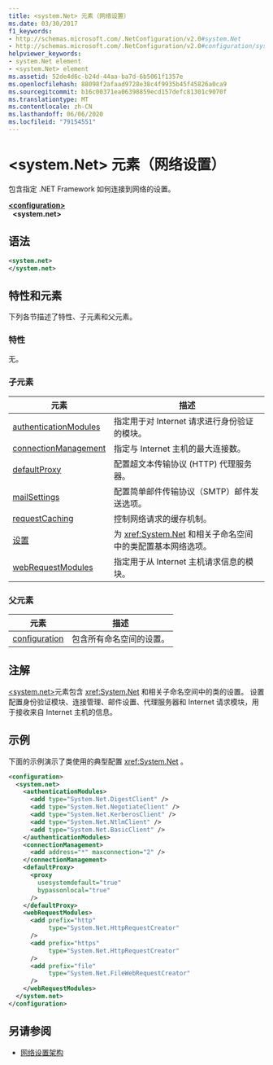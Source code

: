 ```yaml
---
title: <system.Net> 元素（网络设置）
ms.date: 03/30/2017
f1_keywords:
- http://schemas.microsoft.com/.NetConfiguration/v2.0#system.Net
- http://schemas.microsoft.com/.NetConfiguration/v2.0#configuration/system.Net
helpviewer_keywords:
- system.Net element
- <system.Net> element
ms.assetid: 52de4d6c-b24d-44aa-ba7d-6b5061f1357e
ms.openlocfilehash: 88098f2afaad9728e38c4f9935b45f45826a0ca9
ms.sourcegitcommit: b16c00371ea06398859ecd157defc81301c9070f
ms.translationtype: MT
ms.contentlocale: zh-CN
ms.lasthandoff: 06/06/2020
ms.locfileid: "79154551"
---
```

# <a name="systemnet-element-network-settings"></a>\<system.Net> 元素（网络设置）
包含指定 .NET Framework 如何连接到网络的设置。  
  
[**\<configuration>**](../configuration-element.md)  
&nbsp;&nbsp;**\<system.net>**  
  
## <a name="syntax"></a>语法  
  
```xml  
<system.net>
</system.net>  
```  
  
## <a name="attributes-and-elements"></a>特性和元素  
 下列各节描述了特性、子元素和父元素。  
  
### <a name="attributes"></a>特性  
 无。  
  
### <a name="child-elements"></a>子元素  
  
|**元素**|**描述**|  
|-----------------|---------------------|  
|[authenticationModules](authenticationmodules-element-network-settings.md)|指定用于对 Internet 请求进行身份验证的模块。|  
|[connectionManagement](connectionmanagement-element-network-settings.md)|指定与 Internet 主机的最大连接数。|  
|[defaultProxy](defaultproxy-element-network-settings.md)|配置超文本传输协议 (HTTP) 代理服务器。|  
|[mailSettings](mailsettings-element-network-settings.md)|配置简单邮件传输协议（SMTP）邮件发送选项。|  
|[requestCaching](requestcaching-element-network-settings.md)|控制网络请求的缓存机制。|  
|[设置](settings-element-network-settings.md)|为 <xref:System.Net> 和相关子命名空间中的类配置基本网络选项。|  
|[webRequestModules](webrequestmodules-element-network-settings.md)|指定用于从 Internet 主机请求信息的模块。|  
  
### <a name="parent-elements"></a>父元素  
  
|**元素**|**描述**|  
|-----------------|---------------------|  
|[configuration](../configuration-element.md)|包含所有命名空间的设置。|  
  
## <a name="remarks"></a>注解  
 [\<system.net>](system-net-element-network-settings.md)元素包含 <xref:System.Net> 和相关子命名空间中的类的设置。 设置配置身份验证模块、连接管理、邮件设置、代理服务器和 Internet 请求模块，用于接收来自 Internet 主机的信息。  
  
## <a name="example"></a>示例  
 下面的示例演示了类使用的典型配置 <xref:System.Net> 。  
  
```xml  
<configuration>  
  <system.net>  
    <authenticationModules>  
      <add type="System.Net.DigestClient" />  
      <add type="System.Net.NegotiateClient" />  
      <add type="System.Net.KerberosClient" />  
      <add type="System.Net.NtlmClient" />  
      <add type="System.Net.BasicClient" />  
    </authenticationModules>  
    <connectionManagement>  
      <add address="*" maxconnection="2" />  
    </connectionManagement>  
    <defaultProxy>  
      <proxy  
        usesystemdefault="true"  
        bypassonlocal="true"  
      />  
    </defaultProxy>  
    <webRequestModules>  
      <add prefix="http"  
           type="System.Net.HttpRequestCreator"  
      />  
      <add prefix="https"  
           type="System.Net.HttpRequestCreator"  
      />  
      <add prefix="file"  
           type="System.Net.FileWebRequestCreator"  
      />  
    </webRequestModules>  
  </system.net>  
</configuration>  
```  
  
## <a name="see-also"></a>另请参阅

- [网络设置架构](index.md)
